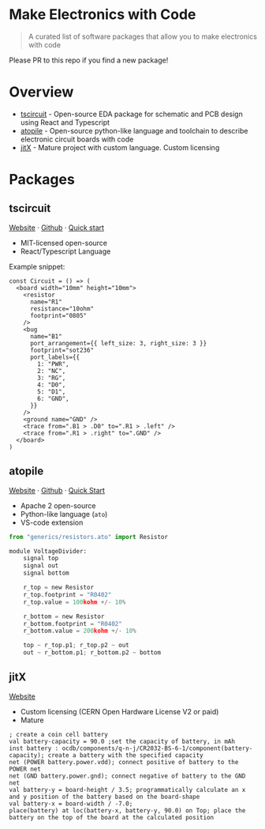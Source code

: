 # Make Electronics with Code

> A curated list of software packages that allow you to make electronics with code

Please PR to this repo if you find a new package!

# Overview

* [tscircuit](#tscircuit) - Open-source EDA package for schematic and PCB design using React and Typescript
* [atopile](#atopile) - Open-source python-like language and toolchain to describe electronic circuit boards with code
* [jitX](#jitx) - Mature project with custom language. Custom licensing

# Packages

## tscircuit

[Website](https://tscircuit.com) &middot; [Github](https://github.com/tscircuit/tscircuit) &middot; [Quick start](https://docs.tscircuit.com/quickstart)

* MIT-licensed open-source
* React/Typescript Language

Example snippet:

```tsx
const Circuit = () => (
  <board width="10mm" height="10mm">
    <resistor
      name="R1"
      resistance="10ohm"
      footprint="0805"
    />
    <bug
      name="B1"
      port_arrangement={{ left_size: 3, right_size: 3 }}
      footprint="sot236"
      port_labels={{
        1: "PWR",
        2: "NC",
        3: "RG",
        4: "D0",
        5: "D1",
        6: "GND",
      }}
    />
    <ground name="GND" />
    <trace from=".B1 > .D0" to=".R1 > .left" />
    <trace from=".R1 > .right" to=".GND" />
  </board>
)
```


## atopile

[Website](https://atopile.io) &middot; [Github](https://github.com/atopile/atopile) &middot; [Quick Start](https://atopile.io/getting-started/)

* Apache 2 open-source
* Python-like language (`ato`)
* VS-code extension

```python
from "generics/resistors.ato" import Resistor

module VoltageDivider:
    signal top
    signal out
    signal bottom

    r_top = new Resistor
    r_top.footprint = "R0402"
    r_top.value = 100kohm +/- 10%

    r_bottom = new Resistor
    r_bottom.footprint = "R0402"
    r_bottom.value = 200kohm +/- 10%

    top ~ r_top.p1; r_top.p2 ~ out
    out ~ r_bottom.p1; r_bottom.p2 ~ bottom
```



## jitX

[Website](https://www.jitx.com/)

* Custom licensing (CERN Open Hardware License V2 or paid)
* Mature


```
; create a coin cell battery
val battery-capacity = 90.0 ;set the capacity of battery, in mAh
inst battery : ocdb/components/q-n-j/CR2032-BS-6-1/component(battery-capacity); create a battery with the specified capacity
net (POWER battery.power.vdd); connect positive of battery to the POWER net
net (GND battery.power.gnd); connect negative of battery to the GND net
val battery-y = board-height / 3.5; programmatically calculate an x and y position of the battery based on the board-shape
val battery-x = board-width / -7.0; 
place(battery) at loc(battery-x, battery-y, 90.0) on Top; place the battery on the top of the board at the calculated position
```

